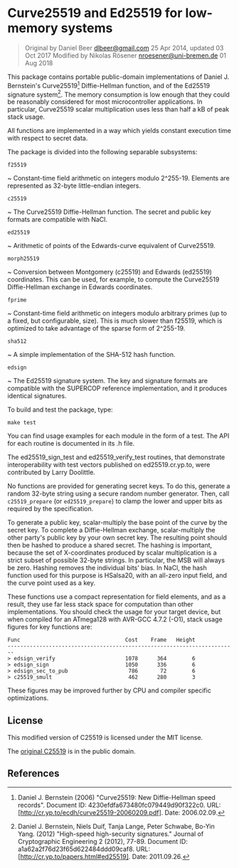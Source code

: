 
Curve25519 and Ed25519 for low-memory systems
=============================================

> Original by Daniel Beer <dlbeer@gmail.com> 25 Apr 2014, updated 03 Oct 2017
> Modified by Nikolas Rösener <nroesener@uni-bremen.de> 01 Aug 2018

This package contains portable public-domain implementations of Daniel
J. Bernstein's Curve25519[^1] Diffie-Hellman function, and of the
Ed25519 signature system[^2]. The memory consumption is low enough that
they could be reasonably considered for most microcontroller
applications. In particular, Curve25519 scalar multiplication uses less
than half a kB of peak stack usage.

All functions are implemented in a way which yields constant execution
time with respect to secret data.

The package is divided into the following separable subsystems:

``f25519``

  ~ Constant-time field arithmetic on integers modulo 2^255-19. Elements
    are represented as 32-byte little-endian integers.

``c25519``

  ~ The Curve25519 Diffie-Hellman function. The secret and public key
    formats are compatible with NaCl.

``ed25519``

  ~ Arithmetic of points of the Edwards-curve equivalent of Curve25519.

``morph25519``

  ~ Conversion between Montgomery (c25519) and Edwards (ed25519)
    coordinates. This can be used, for example, to compute the Curve25519
    Diffie-Hellman exchange in Edwards coordinates.

``fprime``

  ~ Constant-time field arithmetic on integers modulo arbitrary primes
    (up to a fixed, but configurable, size). This is much slower than
    f25519, which is optimized to take advantage of the sparse form of
    2^255-19.

``sha512``

  ~ A simple implementation of the SHA-512 hash function.

``edsign``

  ~ The Ed25519 signature system. The key and signature formats are
    compatible with the SUPERCOP reference implementation, and it produces
    identical signatures.

To build and test the package, type:

    make test

You can find usage examples for each module in the form of a test.
The API for each routine is documented in its .h file.

The ed25519_sign_test and ed25519_verify_test routines, that demonstrate
interoperability with test vectors published on ed25519.cr.yp.to, were
contributed by Larry Doolittle.

No functions are provided for generating secret keys. To do this,
generate a random 32-byte string using a secure random number generator.
Then, call ``c25519_prepare`` (or ``ed25519_prepare``) to clamp the
lower and upper bits as required by the specification.

To generate a public key, scalar-multiply the base point of the curve by
the secret key. To complete a Diffie-Hellman exchange, scalar-multiply
the other party's public key by your own secret key. The resulting point
should then be hashed to produce a shared secret. The hashing is
important, because the set of X-coordinates produced by scalar
multiplication is a strict subset of possible 32-byte strings. In
particular, the MSB will always be zero. Hashing removes the individual
bits' bias. In NaCl, the hash function used for this purpose is
HSalsa20, with an all-zero input field, and the curve point used as a
key.

These functions use a compact representation for field elements, and as
a result, they use far less stack space for computation than other
implementations. You should check the usage for your target device, but
when compiled for an ATmega128 with AVR-GCC 4.7.2 (-O1), stack usage
figures for key functions are:

    Func                                 Cost    Frame   Height
    ------------------------------------------------------------------------
    > edsign_verify                      1078      364        6
    > edsign_sign                        1050      336        6
    > edsign_sec_to_pub                   786       72        6
    > c25519_smult                        462      280        3

These figures may be improved further by CPU and compiler specific
optimizations.

License
-------

This modified version of C25519 is licensed under the MIT license.

The [original C25519](https://www.dlbeer.co.nz/oss/c25519.html) is in the public domain.


References
----------

[^1]: Daniel J. Bernstein (2006) "Curve25519: New Diffie-Hellman speed
records". Document ID: 4230efdfa673480fc079449d90f322c0. URL:
[http://cr.yp.to/ecdh/curve25519-20060209.pdf]. Date: 2006.02.09.

[^2]: Daniel J. Bernstein, Niels Duif, Tanja Lange, Peter Schwabe,
Bo-Yin Yang. (2012) "High-speed high-security signatures." Journal of
Cryptographic Engineering 2 (2012), 77-89. Document ID:
a1a62a2f76d23f65d622484ddd09caf8. URL:
[http://cr.yp.to/papers.html#ed25519]. Date: 2011.09.26.
